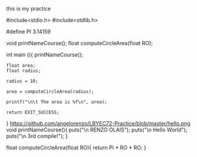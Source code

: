 this is my practice


#include<stdio.h>
#include<stdlib.h>

#define PI 3.14159

void printNameCourse();
float computeCircleArea(float RO);

int main (){
	printNameCourse();
	
	
	float area;
	float radius;
	
	radius = 10;
	
	area = computeCircleArea(radius);
	
	printf("\n\t The area is %f\n", area);
	
	return EXIT_SUCCESS;
}
https://github.com/angelorenzo/LBYEC72-Practice/blob/master/hello.png
void printNameCourse(){
	puts("\n RENZO OLAIS");
	puts("\n Hello World");
	puts("\n 3rd compile!");
}

float computeCircleArea(float RO){
	return PI * RO * RO;
}

